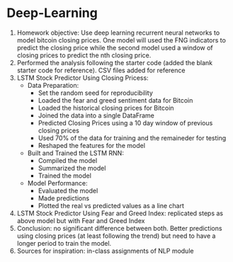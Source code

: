 # Deep-Learning
1. Homework objective: Use deep learning recurrent neural networks to model bitcoin closing prices. One model will used the FNG indicators to predict the closing price while the second model used a window of closing prices to predict the nth closing price.
2. Performed the analysis following the starter code (added the blank starter code for reference). CSV files added for reference
3. LSTM Stock Predictor Using Closing Pricess:
    * Data Preparation: 
      * Set the random seed for reproducibility
      * Loaded the fear and greed sentiment data for Bitcoin
      * Loaded the historical closing prices for Bitcoin
      * Joined the data into a single DataFrame
      * Predicted Closing Prices using a 10 day window of previous closing prices
      * Used 70% of the data for training and the remaineder for testing
      * Reshaped the features for the model
    * Built and Trained the LSTM RNN:
      * Compiled the model
      * Summarized the model
      * Trained the model
    * Model Performance:
      * Evaluated the model
      * Made predictions
      * Plotted the real vs predicted values as a line chart
4. LSTM Stock Predictor Using Fear and Greed Index: replicated steps as above model but with Fear and Greed Index
5. Conclusion: no significant difference between both. Better predictions using closing prices (at least following the trend) but need to have a longer period to train the model. 
6. Sources for inspiration: in-class assignments of NLP module
      
